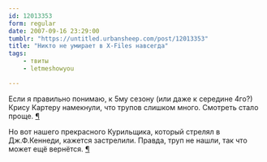 ```yaml
---
id: 12013353
form: regular
date: 2007-09-16 23:29:00
tumblr: "https://untitled.urbansheep.com/post/12013353"
title: "Никто не умирает в X-Files навсегда"
tags:
    - твиты
    - letmeshowyou

---
```


<p>Если я правильно понимаю, к 5му сезону (или даже к середине 4го?) Крису Картеру намекнули, что трупов слишком много. Смотреть стало проще. <a href="http://twitter.com/urbansheep/statuses/272824882">¶</a></p>

<p>Но вот нашего прекрасного Курильщика, который стрелял в Дж.Ф.Кеннеди, кажется застрелили. Правда, труп не нашли, так что может ещё вернётся. <a href="http://twitter.com/urbansheep/statuses/272826572">¶</a></p>

